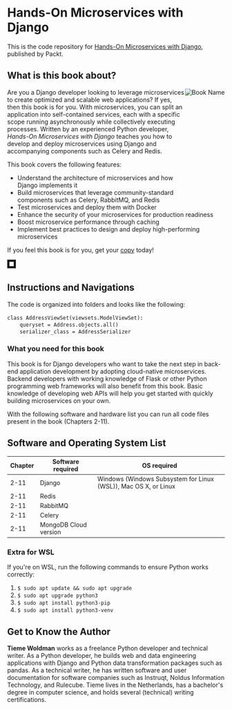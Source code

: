# Hands-On Microservices with Django

This is the code repository for [Hands-On Microservices with Django](https://www.packtpub.com/product/hands-on-microservices-with-django/9781835468524), published by Packt.

## What is this book about?
<a href="https://www.packtpub.com/product/hands-on-microservices-with-django/9781835468524"><img src="https://content.packt.com/B22012/cover_image_small.jpg" alt="Book Name" height="256px" align="right"></a>
Are you a Django developer looking to leverage microservices to create optimized and scalable web applications? If yes, then this book is for you. With microservices, you can split an application into self-contained services, each with a specific scope running asynchronously while collectively executing processes. Written by an experienced Python developer, *Hands-On Microservices with Django* teaches you how to develop and deploy microservices using Django and accompanying components such as Celery and Redis.

This book covers the following features:
* Understand the architecture of microservices and how Django implements it
* Build microservices that leverage community-standard components such as Celery, RabbitMQ, and Redis
* Test microservices and deploy them with Docker
* Enhance the security of your microservices for production readiness
* Boost microservice performance through caching
* Implement best practices to design and deploy high-performing microservices

If you feel this book is for you, get your [copy](https://www.amazon.com/Hands-Microservices-Django-cloud-native-applications-ebook/dp/B0CW1JN916/ref=sr_1_3?crid=K4LJ2H6WTXYO&dib=eyJ2IjoiMSJ9.TpLeLks_HmBHFmPdbtNnUdzLF-UXtCVUODw0HBAYLHo8qVb9XA_mZLak4UWtsM5mpBoUlOSCeQKFPyoj5wvA_i2qLeu9nhafvczf3PhCUDo.QeyEr3c8ab_jq3bdwn3dD8gMziMlbt4c_ZQ2uOwCYKg&dib_tag=se&keywords=Hands-On+Microservices+with+Django&qid=1711916487&s=books&sprefix=hands-on+microservices+with+django%2Cstripbooks%2C247&sr=1-3) today!

<a href="https://www.packtpub.com/?utm_source=github&utm_medium=banner&utm_campaign=GitHubBanner"><img src="https://raw.githubusercontent.com/PacktPublishing/GitHub/master/GitHub.png" 
alt="https://www.packtpub.com/" border="5" /></a>

## Instructions and Navigations
The code is organized into folders and looks like the following:
```
class AddressViewSet(viewsets.ModelViewSet):
    queryset = Address.objects.all()
    serializer_class = AddressSerializer
```

### What you need for this book
This book is for Django developers who want to take the next step in back-end application development by adopting cloud-native microservices. Backend developers with working knowledge of Flask or other Python programming web frameworks will also benefit from this book. Basic knowledge of developing web APIs will help you get started with quickly building microservices on your own.

With the following software and hardware list you can run all code files present in the book (Chapters 2-11).

## Software and Operating System List

| Chapter  | Software required                   | OS required                        |
| -------- | ------------------------------------| -----------------------------------|
| 2-11        | Django                     | Windows (Windows Subsystem for Linux (WSL)), Mac OS X, or Linux |
| 2-11        | Redis            |  |
| 2-11        | RabbitMQ            |  |
| 2-11        | Celery            |  |
| 2-11        | MongoDB Cloud version            |  |

### Extra for WSL
If you're on WSL, run the following commands to ensure Python works correctly:  
1. `$ sudo apt update && sudo apt upgrade`  
1. `$ sudo apt upgrade python3`  
1. `$ sudo apt install python3-pip`  
1. `$ sudo apt install python3-venv`

## Get to Know the Author
**Tieme Woldman** works as a freelance Python developer and technical writer. As a Python developer, he builds web and data engineering applications with Django and Python data transformation packages such as pandas. As a technical writer, he has written software and user documentation for software companies such as Instruqt, Noldus Information Technology, and Rulecube. Tieme lives in the Netherlands, has a bachelor's degree in computer science, and holds several (technical) writing certifications.
